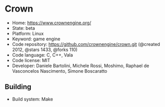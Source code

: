 # Crown

- Home: https://www.crownengine.org/
- State: beta
- Platform: Linux
- Keyword: game engine
- Code repository: https://github.com/crownengine/crown.git (@created 2012, @stars 1433, @forks 110)
- Code language: C, C++, Vala
- Code license: MIT
- Developer: Daniele Bartolini, Michele Rossi, Moshimo, Raphael de Vasconcelos Nascimento, Simone Boscaratto

## Building

- Build system: Make
